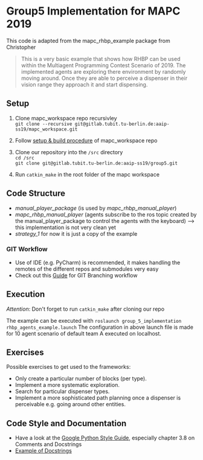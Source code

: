 # Group5 Implementation for MAPC 2019

This code is adapted from the mapc_rhbp_example package from Christopher

>This is a very basic example that shows how RHBP can be used within the Multiagent Programming Contest Scenario of 2019.
>The implemented agents are exploring there environment by randomly moving around. Once they are able to perceive a dispenser 
>in their vision range they approach it and start dispensing.

## Setup

1. Clone mapc_workspace repo recursivley  
```git clone --recursive git@gitlab.tubit.tu-berlin.de:aaip-ss19/mapc_workspace.git```

2. Follow [setup & build procedure](https://gitlab.tubit.tu-berlin.de/aaip-ss19/mapc_workspace#clone-and-build) of mapc_workspace repo

3. Clone our repository into the ```/src``` directory  
```cd /src```  
```git clone git@gitlab.tubit.tu-berlin.de:aaip-ss19/group5.git```

4. Run `catkin_make` in the root folder of the mapc workspace

## Code Structure

* *manual_player_package* (is used by *mapc_rhbp_manual_player*)
* *mapc_rhbp_manual_player* (agents subscribe to the ros topic created by the manual_player_package to control the agents with the keyboard) --> this implementation is not very clean yet
* *strategy_1* for now it is just a copy of the example

### GIT Workflow

* Use of IDE (e.g. PyCharm) is recommended, it makes handling the remotes of the different repos and submodules very easy
* Check out this [Guide](https://nvie.com/posts/a-successful-git-branching-model/) for GIT Branching workflow 

## Execution
*Attention*: Don't forget to run ```catkin_make``` after cloning our repo

The example can be executed with `roslaunch group_5_implementation rhbp_agents_example.launch`
The configuration in above launch file is made for 10 agent scenario of default team A executed on localhost.

## Exercises

Possible exercises to get used to the frameworks:

* Only create a particular number of blocks (per type).
* Implement a more systematic exploration.
* Search for particular dispenser types.
* Implement a more sophisticated path planning once a dispenser is perceivable e.g. going around other entities.

## Code Style and Documentation
* Have a look at the [Google Python Style Guide](https://google.github.io/styleguide/pyguide.html), especially chapter 3.8 on Comments and Docstrings
* [Example of Docstrings](https://sphinxcontrib-napoleon.readthedocs.io/en/latest/example_google.html)
